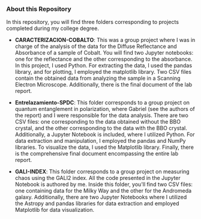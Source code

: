 ### About this Repository 

<p>
In this repository, you will find three folders corresponding to projects completed during my college degree.
</p>

- **CARACTERIZACION-COBALTO**: This was a group project where I was in charge of the analysis of the data for the Diffuse Reflectance and Absorbance of a sample of Cobalt. You will find two Jupyter notebooks: one for the reflectance and the other corresponding to the absorbance. In this project, I used Python. For extracting the data, I used the pandas library, and for plotting, I employed the matplotlib library. Two CSV files contain the obtained data from analyzing the sample in a Scanning Electron Microscope. Additionally, there is the final document of the lab report.

- **Entrelazamiento-SPDC**: This folder corresponds to a group project on quantum entanglement in polarization, where Gabriel (see the authors of the report) and I were responsible for the data analysis. There are two CSV files: one corresponding to the data obtained without the BBO crystal, and the other corresponding to the data with the BBO crystal. Additionally, a Jupyter Notebook is included, where I utilized Python. For data extraction and manipulation, I employed the pandas and NumPy libraries. To visualize the data, I used the Matplotlib library. Finally, there is the comprehensive final document encompassing the entire lab report.

- **GALI-INDEX**: This folder corresponds to a group project on measuring chaos using the GALI2 index. All the code presented in the Jupyter Notebook is authored by me. Inside this folder, you'll find two CSV files: one containing data for the Milky Way and the other for the Andromeda galaxy. Additionally, there are two Jupyter Notebooks where I utilized the Astropy and pandas libraries for data extraction and employed Matplotlib for data visualization.
